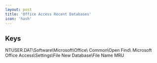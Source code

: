 ```yaml
---
layout: post
title: 'Office Access Recent Databases'
icon: 'hash'
---
```


## Keys

NTUSER.DAT\Software\Microsoft\Office\ Common\Open Find\ Microsoft Office Access\Settings\File New Database\File Name MRU

